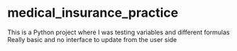 # medical_insurance_practice
This is a Python project where I was testing variables and different formulas 
Really basic and no interface to update from the user side
